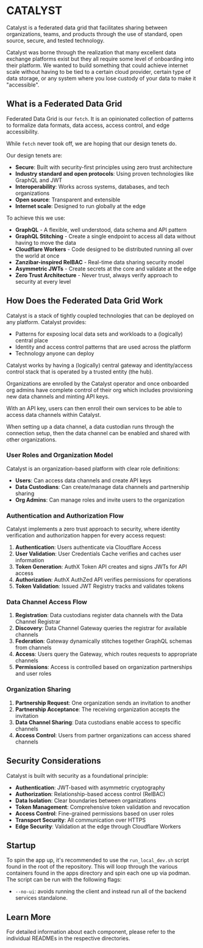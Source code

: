 # CATALYST

Catalyst is a federated data grid that facilitates sharing between organizations, teams, and products through the use of standard, open source, secure, and tested technology.

Catalyst was borne through the realization that many excellent data exchange platforms exist but they all require some level of onboarding into their platform. We wanted to build something that could achieve internet scale without having to be tied to a certain cloud provider, certain type of data storage, or any system where you lose custody of your data to make it "accessible".

## What is a Federated Data Grid

Federated Data Grid is our `fetch`. It is an opinionated collection of patterns to formalize data formats, data access, access control, and edge accessibility.

While `fetch` never took off, we are hoping that our design tenets do.

Our design tenets are:

- **Secure**: Built with security-first principles using zero trust architecture
- **Industry standard and open protocols**: Using proven technologies like GraphQL and JWT
- **Interoperability**: Works across systems, databases, and tech organizations
- **Open source**: Transparent and extensible
- **Internet scale**: Designed to run globally at the edge

To achieve this we use:

- **GraphQL** - A flexible, well understood, data schema and API pattern
- **GraphQL Stitching** - Create a single endpoint to access all data without having to move the data
- **Cloudflare Workers** - Code designed to be distributed running all over the world at once
- **Zanzibar-inspired RelBAC** - Real-time data sharing security model
- **Asymmetric JWTs** - Create secrets at the core and validate at the edge
- **Zero Trust Architecture** - Never trust, always verify approach to security at every level

## How Does the Federated Data Grid Work

Catalyst is a stack of tightly coupled technologies that can be deployed on any platform. Catalyst provides:

- Patterns for exposing local data sets and workloads to a (logically) central place
- Identity and access control patterns that are used across the platform
- Technology anyone can deploy

Catalyst works by having a (logically) central gateway and identity/access control stack that is operated by a trusted entity (the hub).

Organizations are enrolled by the Catalyst operator and once onboarded org admins have complete control of their org which includes provisioning new data channels and minting API keys.

With an API key, users can then enroll their own services to be able to access data channels within Catalyst.

When setting up a data channel, a data custodian runs through the connection setup, then the data channel can be enabled and shared with other organizations.

### User Roles and Organization Model

Catalyst is an organization-based platform with clear role definitions:

- **Users**: Can access data channels and create API keys
- **Data Custodians**: Can create/manage data channels and partnership sharing
- **Org Admins**: Can manage roles and invite users to the organization

### Authentication and Authorization Flow

Catalyst implements a zero trust approach to security, where identity verification and authorization happen for every access request:

1. **Authentication**: Users authenticate via Cloudflare Access
2. **User Validation**: User Credentials Cache verifies and caches user information
3. **Token Generation**: AuthX Token API creates and signs JWTs for API access
4. **Authorization**: AuthX AuthZed API verifies permissions for operations
5. **Token Validation**: Issued JWT Registry tracks and validates tokens

### Data Channel Access Flow

1. **Registration**: Data custodians register data channels with the Data Channel Registrar
2. **Discovery**: Data Channel Gateway queries the registrar for available channels
3. **Federation**: Gateway dynamically stitches together GraphQL schemas from channels
4. **Access**: Users query the Gateway, which routes requests to appropriate channels
5. **Permissions**: Access is controlled based on organization partnerships and user roles

### Organization Sharing

1. **Partnership Request**: One organization sends an invitation to another
2. **Partnership Acceptance**: The receiving organization accepts the invitation
3. **Data Channel Sharing**: Data custodians enable access to specific channels
4. **Access Control**: Users from partner organizations can access shared channels

## Security Considerations

Catalyst is built with security as a foundational principle:

- **Authentication**: JWT-based with asymmetric cryptography
- **Authorization**: Relationship-based access control (RelBAC)
- **Data Isolation**: Clear boundaries between organizations
- **Token Management**: Comprehensive token validation and revocation
- **Access Control**: Fine-grained permissions based on user roles
- **Transport Security**: All communication over HTTPS
- **Edge Security**: Validation at the edge through Cloudflare Workers

## Startup

To spin the app up, it's recommended to use the `run_local_dev.sh` script found in the root of the repository. This will loop through the various containers found in the apps directory and spin each one up via podman. The script can be run with the following flags:

- `--no-ui`: avoids running the client and instead run all of the backend services standalone.

## Learn More

For detailed information about each component, please refer to the individual READMEs in the respective directories.
